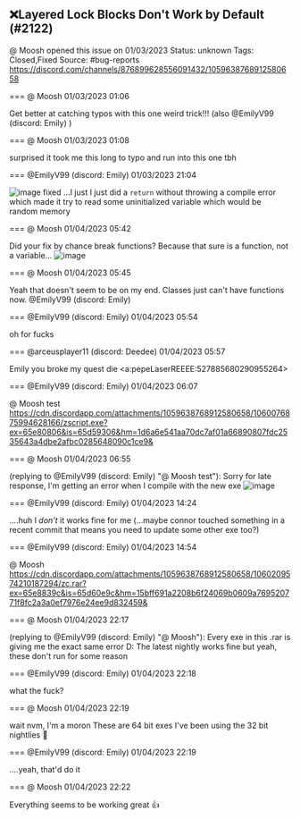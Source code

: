 ## ❌Layered Lock Blocks Don't Work by Default (#2122)
@ Moosh opened this issue on 01/03/2023
Status: unknown
Tags: Closed,Fixed
Source: #bug-reports https://discord.com/channels/876899628556091432/1059638768912580658


=== @ Moosh 01/03/2023 01:06

Get better at catching typos with this one weird trick!!! (also @EmilyV99 (discord: Emily) )

=== @ Moosh 01/03/2023 01:08

surprised it took me this long to typo and run into this one tbh

=== @EmilyV99 (discord: Emily) 01/03/2023 21:04


![image](https://cdn.discordapp.com/attachments/1059638768912580658/1059940365995618384/image.png?ex=65e788e3&is=65d513e3&hm=fd868e04b8097c7b77d0528eaee17187ab7c685623a77a336eb6bc1056e68156&)
fixed
...I just
I just did a `return`
without throwing a compile error
which made it try to read some uninitialized variable which would be random memory

=== @ Moosh 01/04/2023 05:42

Did your fix by chance break functions? Because that sure is a function, not a variable...
![image](https://cdn.discordapp.com/attachments/1059638768912580658/1060070824092114964/image.png?ex=65e80263&is=65d58d63&hm=68c38301e10d80e6b70cf6509b5f5a5c06fbb92b7a3ab1150e35b17b7eb1590b&)

=== @ Moosh 01/04/2023 05:45

Yeah that doesn't seem to be on my end. Classes just can't have functions now. @EmilyV99 (discord: Emily)

=== @EmilyV99 (discord: Emily) 01/04/2023 05:54

oh for fucks

=== @arceusplayer11 (discord: Deedee) 01/04/2023 05:57

Emily you broke my quest
die
<a:pepeLaserREEEE:527885680290955264>

=== @EmilyV99 (discord: Emily) 01/04/2023 06:07

@ Moosh test
https://cdn.discordapp.com/attachments/1059638768912580658/1060076875994628166/zscript.exe?ex=65e80806&is=65d59306&hm=1d6a6e541aa70dc7af01a66890807fdc2535643a4dbe2afbc0285648090c1ce9&

=== @ Moosh 01/04/2023 06:55

(replying to @EmilyV99 (discord: Emily) "@ Moosh test"): Sorry for late response, I'm getting an error when I compile with the new exe
![image](https://cdn.discordapp.com/attachments/1059638768912580658/1060088970463154176/image.png?ex=65e8134a&is=65d59e4a&hm=5a504ee80c73297ab1f173313f45a96a333d5f98d8a3fa84067d62d5c5027278&)

=== @EmilyV99 (discord: Emily) 01/04/2023 14:24

....huh
I *don't*
it works fine for me
(...maybe connor touched something in a recent commit that means you need to update some other exe too?)

=== @EmilyV99 (discord: Emily) 01/04/2023 14:54

@ Moosh
https://cdn.discordapp.com/attachments/1059638768912580658/1060209574210187294/zc.rar?ex=65e8839c&is=65d60e9c&hm=15bff691a2208b6f24069b0609a769520771f8fc2a3a0ef7976e24ee9d832459&

=== @ Moosh 01/04/2023 22:17

(replying to @EmilyV99 (discord: Emily) "@ Moosh"): Every exe in this .rar is giving me the exact same error D:
The latest nightly works fine but yeah, these don't run for some reason

=== @EmilyV99 (discord: Emily) 01/04/2023 22:18

what the fuck?

=== @ Moosh 01/04/2023 22:19

wait nvm, I'm a moron
These are 64 bit exes
I've been using the 32 bit nightlies
🤦

=== @EmilyV99 (discord: Emily) 01/04/2023 22:19

....yeah, that'd do it

=== @ Moosh 01/04/2023 22:22

Everything seems to be working great 👍
